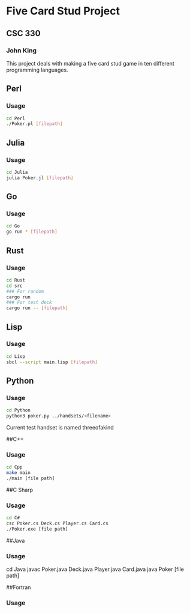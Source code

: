 # Five Card Stud Project
## CSC 330
### John King

This project deals with making a five card stud game in ten different programming languages.
## Perl
### Usage
```bash
cd Perl
./Poker.pl [filepath]
```
## Julia
### Usage
```bash
cd Julia
julia Poker.jl [filepath]
```
## Go
### Usage
```bash
cd Go
go run * [filepath]
```
## Rust
### Usage
```bash
cd Rust
cd src
### For random
cargo run
### For test deck
cargo run -- [filepath]
```
## Lisp
### Usage
```bash
cd Lisp
sbcl --script main.lisp [filepath]
```
## Python
### Usage
```bash
cd Python
python3 poker.py ../handsets/<filename> 
```
Current test handset is named threeofakind

##C++
### Usage
```bash
cd Cpp
make main
./main [file path]
```

##C Sharp
### Usage
```bash
cd C#
csc Poker.cs Deck.cs Player.cs Card.cs
./Poker.exe [file path]
```

##Java
### Usage
cd Java
javac Poker.java Deck.java Player.java Card.java
java Poker [file path]

##Fortran
### Usage

